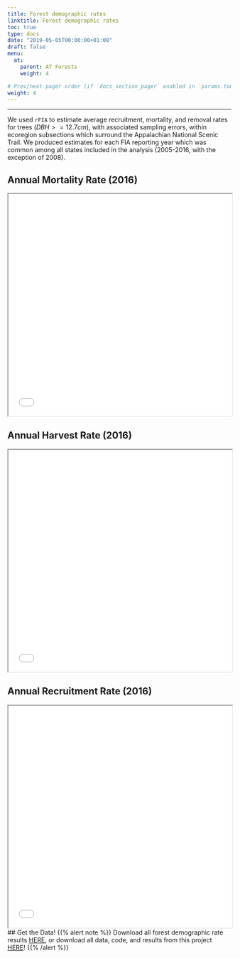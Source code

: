 ```yaml
---
title: Forest demographic rates
linktitle: Forest demographic rates
toc: true
type: docs
date: "2019-05-05T00:00:00+01:00"
draft: false
menu:
  at:
    parent: AT Forests
    weight: 4

# Prev/next pager order (if `docs_section_pager` enabled in `params.toml`)
weight: 4
---
```


___
We used `rFIA` to estimate average recruitment, mortality, and removal rates for trees ($DBH >= 12.7 cm$), with associated sampling errors, within ecoregion subsections which surround the Appalachian National Scenic Trail. We produced estimates for each FIA reporting year which was common among all states included in the analysis (2005-2016, with the exception of 2008).

## Annual Mortality Rate (2016)
<iframe seamless src="/img/MORT_PERC.html" width="100%" height="500"></iframe>


## Annual Harvest Rate (2016)
<iframe seamless src="/img/REMV_PERC.html" width="100%" height="500"></iframe>


## Annual Recruitment Rate (2016)
<iframe seamless src="/img/RECR_PERC.html" width="100%" height="500"></iframe>

<br> 
## Get the Data!  
{{% alert note %}}
Download all forest demographic rate results <a href="/files/growMort.zip" target="_blank">HERE</a>, or download all data, code, and results from this project <a href="/files/AT_Summary.zip" target="_blank">HERE</a>!
{{% /alert %}}
